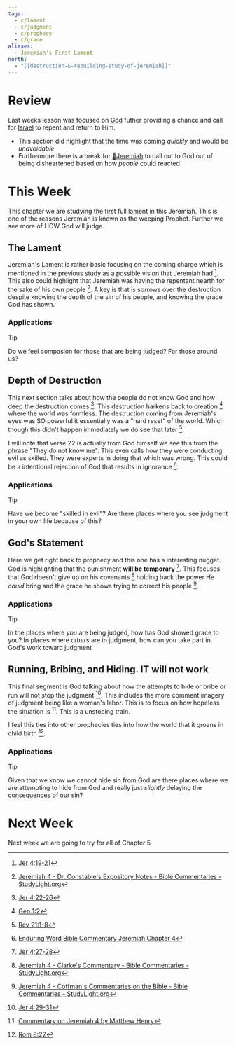 ```yaml
---
tags:
  - c/lament
  - c/judgment
  - c/prophecy
  - c/grace
aliases:
  - Jeremiah's First Lament
north:
  - "[[destruction-&-rebuilding-study-of-jeremiah]]"
---
```

# Review
Last weeks lesson was focused on [God](God.md) futher providing a chance and call for [Israel](../p-nation-of-israel.md) to repent and return to Him.
- This section did highlight that the time was coming *quickly* and would be *unavoidable*
- Furthermore there is a break for [🧑Jeremiah](%F0%9F%A7%91Jeremiah.md) to call out to God out of being disheartened based on how *people* could reacted

# This Week
[^enduring-word]: [Enduring Word Bible Commentary Jeremiah Chapter 4](https://enduringword.com/bible-commentary/jeremiah-4/)
[^blue-letter-bible]: [Commentary on Jeremiah 4 by Matthew Henry](https://www.blueletterbible.org/Comm/mhc/Jer/Jer_004.cfm)
[^john-gill]: [Jeremiah 4:19-31 - Oh, my anguish, my anguish! I writhe in pain. Oh, ...](https://www.biblestudytools.com/jeremiah/passage/?q=jeremiah+4:19-31)
[^clarks-commentary]: [Jeremiah 4 - Clarke's Commentary - Bible Commentaries - StudyLight.org](https://www.studylight.org/commentaries/eng/acc/jeremiah-4.html)
[^constables]:  [Jeremiah 4 - Dr. Constable's Expository Notes - Bible Commentaries - StudyLight.org](https://www.studylight.org/commentaries/eng/dcc/jeremiah-4.html)
[^m1]: [Jer 4:19-21](Jer%204.md)
[^m2]: [Jer 4:22-26](Jer%204.md)
[^m3]: [Jer 4:27-28](Jer%204.md)
[^m4]: [Jer 4:29-31](Jer%204.md)
[^coffman]: [Jeremiah 4 - Coffman's Commentaries on the Bible - Bible Commentaries - StudyLight.org](https://www.studylight.org/commentaries/eng/bcc/jeremiah-4.html)
[^b1]: [Gen 1:2](Gen%201.md)
[^b2]: [Rev 21:1-8](Rev%2021.md)
[^b3]: [Rom 8:22](Rom%208.md)

This chapter we are studying the first full lament in this Jeremiah. This is one of the reasons Jeremiah is known as the weeping Prophet.  Further we see more of HOW God will judge.

## The Lament
Jeremiah's Lament is rather basic focusing on the coming charge which is mentioned in the previous study as a possible vision that Jeremiah had [^m1]. This also could highlight that Jeremiah was having the repentant hearth for the sake of his own people [^constables]. A key is that is sorrows over the destruction despite knowing the depth of the sin of his people, and knowing the grace God has shown.

### Applications
> [!TIP]
> Do we feel compasion for those that are being judged? For those around us?

## Depth of Destruction
This next section talks about how the people do not know God and how deep the destruction comes [^m2]. This destruction harkens back to creation [^b1] where the world was formless. The destruction coming from Jeremiah's eyes was SO powerful it essentially was a "hard reset" of the world. Which though this didn't happen immediately we do see that later [^b2].  

I will note that verse 22 is actually from God himself we see this from the phrase "They do not know me". This even calls how they were conducting evil as skilled. They were experts in doing that which was wrong. This could be a intentional rejection of God that results in ignorance [^enduring-word]. 

### Applications
>[!TIP]
>Have we become "skilled in evil"?
>Are there places where you see judgment in your own life because of this?


## God's Statement
Here we get right back to prophecy and this one has a interesting nugget. God is highlighting that the punishment **will be temporary** [^m3]. This focuses that God doesn't give up on his covenants [^clarks-commentary] holding back the power He *could* bring and the grace he shows trying to correct his people [^coffman].

### Applications
>[!TIP]
>In the places where *you* are being judged, how has God showed grace to you?
>In places where *others* are in judgment, how can you take part in God's work toward judgment

## Running, Bribing, and Hiding. **IT** will not work
This final segment is God talking about how the attempts to hide or bribe or run will not stop the judgment [^m4]. This includes the more comment imagery of judgment being like a woman's labor. This is to focus on how hopeless the situation is [^blue-letter-bible]. This is a unstoping train.

I feel this ties into other prophecies ties into how the world that it groans in child birth [^b3].

### Applications
>[!TIP]
>Given that we know we  cannot hide sin from God are there places where we are attempting to hide from God and really just *slightly* delaying the consequences of our sin?
>
# Next Week
Next week we are going to try for all of Chapter 5